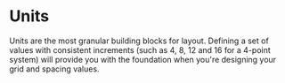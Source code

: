 # Units

Units are the most granular building blocks for layout. Defining a set of values with consistent increments (such as 4, 8, 12 and 16 for a 4-point system) will provide you with the foundation when you're designing your grid and spacing values.

